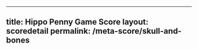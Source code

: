 ---
        
title: Hippo Penny Game Score
layout: scoredetail
permalink: /meta-score/skull-and-bones
---